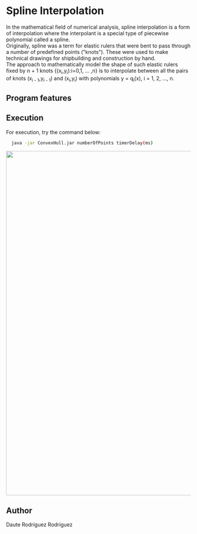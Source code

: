 # Spline Interpolation

In the mathematical field of numerical analysis, spline interpolation is a form of interpolation where the interpolant is a special type of piecewise polynomial called a spline.  
Originally, spline was a term for elastic rulers that were bent to pass through a number of predefined points ("knots"). These were used to make technical drawings for shipbuilding and construction by hand.  
The approach to mathematically model the shape of such elastic rulers fixed by n + 1 knots {(x<sub>i</sub>,y<sub>i</sub>):i=0,1, ... ,n} is to interpolate between all the pairs of knots (x<sub>i - 1</sub>,y<sub>i - 1</sub>) and (x<sub>i</sub>,y<sub>i</sub>) with polynomials y = q<sub>i</sub>(x), i = 1, 2, ..., n.

## Program features


## Execution

For execution, try the command below:
```bash
  java -jar ConvexHull.jar numberOfPoints timerDelay(ms)
```

<img src="gifs/5.gif" width="900" height="940"/>

## Author

Daute Rodríguez Rodríguez
